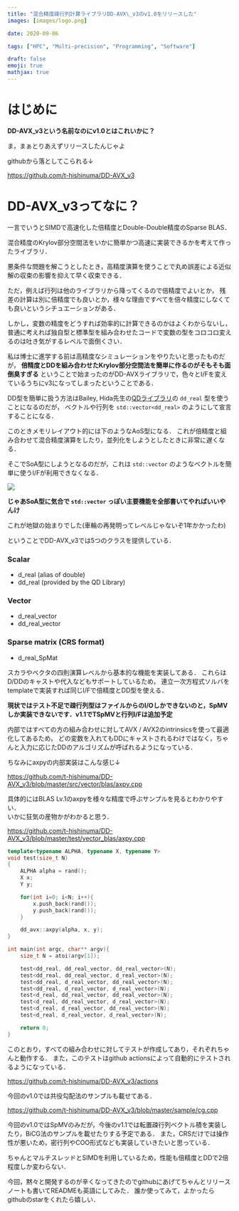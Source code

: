 ```yaml
---
title: "混合精度疎行列計算ライブラリDD-AVX\_v3のv1.0をリリースした"
images: [images/logo.png]

date: 2020-09-06

tags: ["HPC", "Multi-precision", "Programming", "Software"]

draft: false
emoji: true
mathjax: true
---
```



# はじめに
**DD-AVX\_v3という名前なのにv1.0とはこれいかに？**

ま，まぁとりあえずリリースしたんじゃよ

githubから落としてこられる↓

https://github.com/t-hishinuma/DD-AVX_v3

# DD-AVX\_v3ってなに？
一言でいうとSIMDで高速化した倍精度とDouble-Double精度のSparse BLAS．

混合精度のKrylov部分空間法をいかに簡単かつ高速に実装できるかを考えて作ったライブラリ．

悪条件な問題を解こうとしたとき，高精度演算を使うことで丸め誤差による近似解の収束の影響を抑えて早く収束できる．

ただ，例えば行列は他のライブラリから降ってくるので倍精度でよいとか，
残差の計算は別に倍精度でも良いとか，様々な理由ですべてを倍々精度にしなくても良いというシチュエーションがある．

しかし，変数の精度をどうすれば効率的に計算できるのかはよくわからないし，
普通に考えれば独自型と標準型を組み合わせたコードで変数の型をコロコロ変えるのは吐き気がするレベルで面倒くさい．

私は博士に進学する前は高精度なシミュレーションをやりたいと思ったものだが，
**倍精度とDDを組み合わせたKrylov部分空間法を簡単に作るのがそもそも面倒臭すぎる**
ということで始まったのがDD-AVXライブラリで，色々とI/Fを変えているうちにv3になってしまったということである．

DD型を簡単に扱う方法はBailey, Hida先生の[QDライブラリ](https://www.davidhbailey.com/dhbsoftware/)の `dd_real` 型を使うことになるのだが，
ベクトルや行列を `std::vector<dd_real>` のようにして宣言することになる．

このときメモリレイアウト的には下のようなAoS型になる．
これが倍精度と組み合わせて混合精度演算をしたり，並列化をしようとしたときに非常に遅くなる．

そこでSoA型にしようとなるのだが，これは `std::vector` のようなベクトルを簡単に使うI/Fが利用できなくなる．

![](https://storage.googleapis.com/numa_blog/dd-avx-soa.png)

**じゃあSoA型に気合で `std::vector` っぽい主要機能を全部書いてやればいいやんけ**

これが地獄の始まりでした(車輪の再発明ってレベルじゃないぞ1年かかったわ)

ということでDD-AVX\_v3では5つのクラスを提供している．
### Scalar
* d_real (alias of double)
* dd_real (provided by the QD Library)
### Vector
* d_real_vector
* dd_real_vector
### Sparse matrix (CRS format)
* d_real_SpMat

スカラやベクタの四則演算レベルから基本的な機能を実装してある．
これらはD/DDのキャストや代入などもサポートしているため，
連立一次方程式ソルバをtemplateで実装すれば同じI/Fで倍精度とDD型を使える．

**現状ではテスト不足で疎行列型はファイルからのI/Oしかできないのと，SpMVしか実装できないです．v1.1でTSpMVと行列I/Fは追加予定**

内部ではすべての方の組み合わせに対してAVX / AVX2のintrinsicsを使って最適化してあるため，
どの変数を入れてもDDにキャストされるわけではなく，ちゃんと入力に応じたDDのアルゴリズムが呼ばれるようになっている．

ちなみにaxpyの内部実装はこんな感じ↓

https://github.com/t-hishinuma/DD-AVX_v3/blob/master/src/vector/blas/axpy.cpp


具体的にはBLAS Lv.1のaxpyを様々な精度で呼ぶサンプルを見るとわかりやすい．\
いかに狂気の産物かがわかると思う．

https://github.com/t-hishinuma/DD-AVX_v3/blob/master/test/vector_blas/axpy.cpp


```c++
template<typename ALPHA, typename X, typename Y>
void test(size_t N)
{
	ALPHA alpha = rand();
	X x;
	Y y;

	for(int i=0; i<N; i++){
		x.push_back(rand());
		y.push_back(rand());
    }

    dd_avx::axpy(alpha, x, y);
}

int main(int argc, char** argv){
	size_t N = atoi(argv[1]);

	test<dd_real, dd_real_vector, dd_real_vector>(N);
	test<dd_real, dd_real_vector, d_real_vector>(N);
	test<dd_real, d_real_vector, dd_real_vector>(N);
	test<dd_real, d_real_vector, d_real_vector>(N);
	test<d_real, dd_real_vector, dd_real_vector>(N);
	test<d_real, dd_real_vector, d_real_vector>(N);
	test<d_real, d_real_vector, dd_real_vector>(N);
	test<d_real, d_real_vector, d_real_vector>(N);

	return 0;
}
```

このとおり，すべての組み合わせに対してテストが作成してあり，それぞれちゃんと動作する．
また，このテストはgithub actionsによって自動的にテストされるようになっている．

https://github.com/t-hishinuma/DD-AVX_v3/actions

今回のv1.0では共役勾配法のサンプルも載せてある．

https://github.com/t-hishinuma/DD-AVX_v3/blob/master/sample/cg.cpp

今回のv1.0ではSpMVのみだが，今後のv1.1では転置疎行列ベクトル積を実装したり，BiCG法のサンプルを載せたりする予定である．
また，CRSだけでは操作性が悪いため，密行列やCOO形式なども実装していきたいと思っている．

ちゃんとマルチスレッドとSIMDを利用しているため，性能も倍精度とDDで2倍程度しか変わらない．

今回，黙々と開発するのが辛くなってきたのでgithubにあげてちゃんとリリースノートも書いてREADMEも英語にしてみた．
誰か使ってみて，よかったらgithubのstarをくれたら嬉しい．
